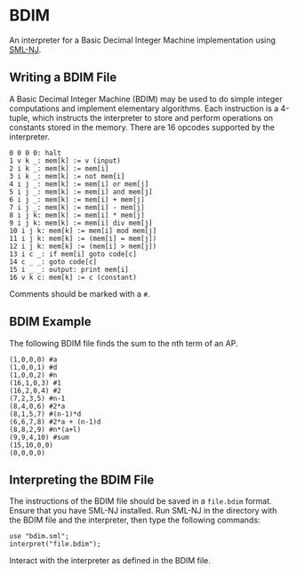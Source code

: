 # BDIM
An interpreter for a Basic Decimal Integer Machine implementation using [SML-NJ](https://www.smlnj.org/).

## Writing a BDIM File 
A Basic Decimal Integer Machine (BDIM) may be used to do simple integer computations and implement elementary algorithms. Each instruction is a 4-tuple, which instructs the interpreter to store and perform operations on constants stored in the memory. There are 16 opcodes supported by the interpreter.

```
0 0 0 0: halt
1 v k _: mem[k] := v (input)
2 i k _: mem[k] := mem[i]
3 i k _: mem[k] := not mem[i]
4 i j _: mem[k] := mem[i] or mem[j]
5 i j _: mem[k] := mem[i] and mem[j]
6 i j _: mem[k] := mem[i] + mem[j]
7 i j _: mem[k] := mem[i] - mem[j]
8 i j k: mem[k] := mem[i] * mem[j]
9 i j k: mem[k] := mem[i] div mem[j]
10 i j k: mem[k] := mem[i] mod mem[j]
11 i j k: mem[k] := (mem[i] = mem[j])
12 i j k: mem[k] := (mem[i] > mem[j])
13 i c _: if mem[i] goto code[c]
14 c _ _: goto code[c]
15 i _ _: output: print mem[i]
16 v k c: mem[k] := c (constant)
```

Comments should be marked with a ```#```.

## BDIM Example 
The following BDIM file finds the sum to the nth term of an AP. 

```
(1,0,0,0) #a 
(1,0,0,1) #d
(1,0,0,2) #n
(16,1,0,3) #1
(16,2,0,4) #2
(7,2,3,5) #n-1
(8,4,0,6) #2*a
(8,1,5,7) #(n-1)*d
(6,6,7,8) #2*a + (n-1)d
(8,8,2,9) #n*(a+l)
(9,9,4,10) #sum
(15,10,0,0)
(0,0,0,0)
```


## Interpreting the BDIM File
The instructions of the BDIM file should be saved in a ```file.bdim``` format. Ensure that you have SML-NJ installed. Run SML-NJ in the directory with the BDIM file and the interpreter, then type the following commands:
```
use "bdim.sml";
interpret("file.bdim");
```
Interact with the interpreter as defined in the BDIM file. 

